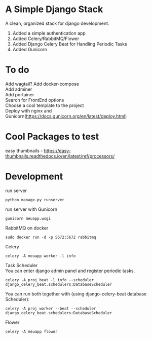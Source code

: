 # A Simple Django Stack

A clean, organized stack for django development.

1. Added a simple authentication app<br>
2. Added Celery/RabbitMQ/Flower
3. Added Django Celery Beat for Handling Periodic Tasks
4. Added Gunicorn

# To do
Add wagtail?
Add docker-compose<br>
Add adminer<br>
Add portainer<br>
Search for FrontEnd options<br>
Choose a cool template to the project<br>
Deploy with nginx and Gunicorn(https://docs.gunicorn.org/en/latest/deploy.html)


# Cool Packages to test
easy thumbnails - https://easy-thumbnails.readthedocs.io/en/latest/ref/processors/

# Development

run server<br>
```
python manage.py runserver
```

run server with Gunicorn<br>
```
gunicorn meuapp.wsgi
```

RabbitMQ on docker<br>
```
sudo docker run -d -p 5672:5672 rabbitmq
```

Celery<br>
```
celery -A meuapp worker -l info
```

Task Scheduler<br>
You can enter django admin panel and register periodic tasks.
```
celery -A proj beat -l info --scheduler django_celery_beat.schedulers:DatabaseScheduler
```
You can run both together with (using django-celery-beat database Scheduler):
```
celery -A proj worker --beat --scheduler django_celery_beat.schedulers:DatabaseScheduler
```

Flower<br>
```
celery -A meuapp flower
```
